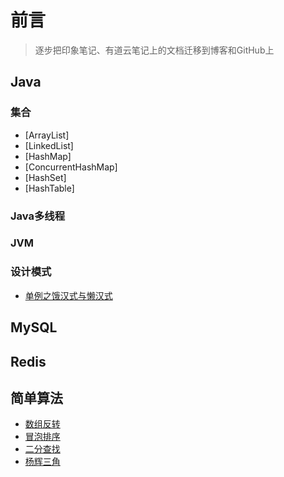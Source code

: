 # 前言
>逐步把印象笔记、有道云笔记上的文档迁移到博客和GitHub上
## Java
### 集合
- [ArrayList]
- [LinkedList]
- [HashMap]
- [ConcurrentHashMap]
- [HashSet]
- [HashTable]
### Java多线程
### JVM
### 
### 设计模式
- [单例之饿汉式与懒汉式](https://github.com/heyzeng/computer-knowledge/blob/master/java-basic/chapter12/src/main/java/com/single/singleDemo.java)
## MySQL
## Redis
## 简单算法 
- [数组反转](https://github.com/heyzeng/computer-knowledge/blob/master/java-basic/chapter06/src/main/java/com/example/arrayTest.java)
- [冒泡排序](https://github.com/heyzeng/computer-knowledge/blob/master/java-basic/chapter06/src/main/java/com/practice/BubbleSort.java)
- [二分查找](https://github.com/heyzeng/computer-knowledge/blob/master/java-basic/chapter06/src/main/java/com/practice/BinaryFind.java)
- [杨辉三角](https://github.com/heyzeng/computer-knowledge/blob/master/java-basic/chapter07/src/main/java/extra/yangHui.java)

